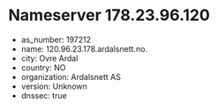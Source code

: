 # Nameserver 178.23.96.120

* as_number: 197212
* name: 120.96.23.178.ardalsnett.no.
* city: Ovre Ardal
* country: NO
* organization: Ardalsnett AS
* version: Unknown
* dnssec: true
